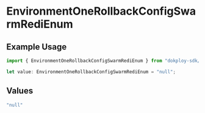 # EnvironmentOneRollbackConfigSwarmRediEnum

## Example Usage

```typescript
import { EnvironmentOneRollbackConfigSwarmRediEnum } from "dokploy-sdk/models/operations";

let value: EnvironmentOneRollbackConfigSwarmRediEnum = "null";
```

## Values

```typescript
"null"
```